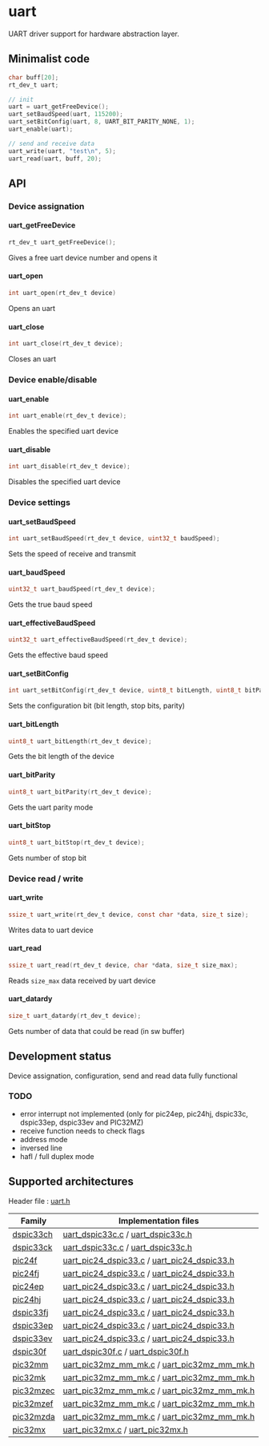 # uart

UART driver support for hardware abstraction layer.

## Minimalist code

```C
char buff[20];
rt_dev_t uart;

// init
uart = uart_getFreeDevice();
uart_setBaudSpeed(uart, 115200);
uart_setBitConfig(uart, 8, UART_BIT_PARITY_NONE, 1);
uart_enable(uart);

// send and receive data
uart_write(uart, "test\n", 5);
uart_read(uart, buff, 20);
```

## API

### Device assignation

#### uart_getFreeDevice

```C
rt_dev_t uart_getFreeDevice();
```
Gives a free uart device number and opens it

#### uart_open

```C
int uart_open(rt_dev_t device)
```
Opens an uart

#### uart_close

```C
int uart_close(rt_dev_t device);
```
Closes an uart

### Device enable/disable

#### uart_enable

```C
int uart_enable(rt_dev_t device);
```
Enables the specified uart device

#### uart_disable

```C
int uart_disable(rt_dev_t device);
```
Disables the specified uart device

### Device settings

#### uart_setBaudSpeed

```C
int uart_setBaudSpeed(rt_dev_t device, uint32_t baudSpeed);
```
Sets the speed of receive and transmit

#### uart_baudSpeed

```C
uint32_t uart_baudSpeed(rt_dev_t device);
```
 Gets the true baud speed

#### uart_effectiveBaudSpeed

```C
uint32_t uart_effectiveBaudSpeed(rt_dev_t device);
```
Gets the effective baud speed

#### uart_setBitConfig

```C
int uart_setBitConfig(rt_dev_t device, uint8_t bitLength, uint8_t bitParity, uint8_t bitStop);
```
Sets the configuration bit (bit length, stop bits, parity)

#### uart_bitLength

```C
uint8_t uart_bitLength(rt_dev_t device);
```
Gets the bit length of the device

#### uart_bitParity

```C
uint8_t uart_bitParity(rt_dev_t device);
```
Gets the uart parity mode

#### uart_bitStop

```C
uint8_t uart_bitStop(rt_dev_t device);
```
Gets number of stop bit

### Device read / write

#### uart_write

```C
ssize_t uart_write(rt_dev_t device, const char *data, size_t size);
```
Writes data to uart device

#### uart_read

```C
ssize_t uart_read(rt_dev_t device, char *data, size_t size_max);
```
Reads `size_max` data received by uart device

#### uart_datardy

```C
size_t uart_datardy(rt_dev_t device);
```
Gets number of data that could be read (in sw buffer)

## Development status

Device assignation, configuration, send and read data fully functional

### TODO

+ error interrupt not implemented (only for pic24ep, pic24hj, dspic33c, dspic33ep, dspic33ev and PIC32MZ)
+ receive function needs to check flags
+ address mode
+ inversed line
+ hafl / full duplex mode

## Supported architectures

Header file : [uart.h](uart.h)

|Family|Implementation files|
|------|--------------------|
|[dspic33ch](../../archi/dspic33ch/README.md)|[uart_dspic33c.c](uart_dspic33c.c) / [uart_dspic33c.h](uart_dspic33c.h)|
|[dspic33ck](../../archi/dspic33ck/README.md)|[uart_dspic33c.c](uart_dspic33c.c) / [uart_dspic33c.h](uart_dspic33c.h)|
|[pic24f](../../archi/pic24f/README.md)  |[uart_pic24_dspic33.c](uart_pic24_dspic33.c) / [uart_pic24_dspic33.h](uart_pic24_dspic33.h)|
|[pic24fj](../../archi/pic24fj/README.md)|[uart_pic24_dspic33.c](uart_pic24_dspic33.c) / [uart_pic24_dspic33.h](uart_pic24_dspic33.h)|
|[pic24ep](../../archi/pic24ep/README.md)|[uart_pic24_dspic33.c](uart_pic24_dspic33.c) / [uart_pic24_dspic33.h](uart_pic24_dspic33.h)|
|[pic24hj](../../archi/pic24hj/README.md)|[uart_pic24_dspic33.c](uart_pic24_dspic33.c) / [uart_pic24_dspic33.h](uart_pic24_dspic33.h)|
|[dspic33fj](../../archi/dspic33fj/README.md)|[uart_pic24_dspic33.c](uart_pic24_dspic33.c) / [uart_pic24_dspic33.h](uart_pic24_dspic33.h)|
|[dspic33ep](../../archi/dspic33ep/README.md)|[uart_pic24_dspic33.c](uart_pic24_dspic33.c) / [uart_pic24_dspic33.h](uart_pic24_dspic33.h)|
|[dspic33ev](../../archi/dspic33ev/README.md)|[uart_pic24_dspic33.c](uart_pic24_dspic33.c) / [uart_pic24_dspic33.h](uart_pic24_dspic33.h)|
|[dspic30f](../../archi/dspic30f/README.md)|[uart_dspic30f.c](uart_dspic30f.c) / [uart_dspic30f.h](uart_dspic30f.h)|
|[pic32mm](../../archi/pic32mm/README.md)|[uart_pic32mz_mm_mk.c](uart_pic32mz_mm_mk.c) / [uart_pic32mz_mm_mk.h](uart_pic32mz_mm_mk.h)|
|[pic32mk](../../archi/pic32mk/README.md)|[uart_pic32mz_mm_mk.c](uart_pic32mz_mm_mk.c) / [uart_pic32mz_mm_mk.h](uart_pic32mz_mm_mk.h)|
|[pic32mzec](../../archi/pic32mzec/README.md)|[uart_pic32mz_mm_mk.c](uart_pic32mz_mm_mk.c) / [uart_pic32mz_mm_mk.h](uart_pic32mz_mm_mk.h)|
|[pic32mzef](../../archi/pic32mzef/README.md)|[uart_pic32mz_mm_mk.c](uart_pic32mz_mm_mk.c) / [uart_pic32mz_mm_mk.h](uart_pic32mz_mm_mk.h)|
|[pic32mzda](../../archi/pic32mzda/README.md)|[uart_pic32mz_mm_mk.c](uart_pic32mz_mm_mk.c) / [uart_pic32mz_mm_mk.h](uart_pic32mz_mm_mk.h)|
|[pic32mx](../../archi/pic32mx/README.md)|[uart_pic32mx.c](uart_pic32mx.c) / [uart_pic32mx.h](uart_pic32mx.h)|
